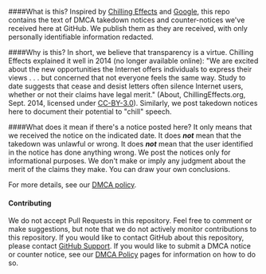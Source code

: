 ####What is this?
Inspired by [Chilling Effects](https://lumendatabase.org/topics/1) and [Google](https://cloud.google.com/storage/docs/dmca), this repo contains the text of DMCA takedown notices and counter-notices we've received here at GitHub. We publish them as they are received, with only personally identifiable information redacted.

####Why is this?
In short, we believe that transparency is a virtue. Chilling Effects explained it well in 2014 (no longer available online): "We are excited about the new opportunities the Internet offers individuals to express their views . . . but concerned that not everyone feels the same way. Study to date suggests that cease and desist letters often silence Internet users, whether or not their claims have legal merit." (About, ChillingEffects.org, Sept. 2014, licensed under [CC-BY-3.0](http://creativecommons.org/licenses/by/3.0/us/)). Similarly, we post takedown notices here to document their potential to "chill" speech.

####What does it mean if there's a notice posted here?
It only means that we received the notice on the indicated date. It does ***not*** mean that the takedown was unlawful or wrong. It does ***not*** mean that the user identified in the notice has done anything wrong. We post the notices only for informational purposes. We don't make or imply any judgment about the merit of the claims they make. You can draw your own conclusions.

For more details, see our [DMCA policy](https://help.github.com/dmca-takedown/).

#### Contributing
We do not accept Pull Requests in this repository. Feel free to comment or make suggestions, but note that we do not actively monitor contributions to this repository. If you would like to contact GitHub about this repository, please contact [GitHub Support](https://github.com/contact/). If you would like to submit a DMCA notice or counter notice, see our [DMCA Policy](https://help.github.com/articles/dmca-takedown-policy/#f-submitting-notices) pages for information on how to do so.
